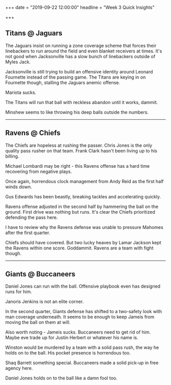 +++
date = "2019-09-22 12:00:00"
headline = "Week 3 Quick Insights"

+++
## Titans @ Jaguars

The Jaguars insist on running a zone coverage scheme that forces their linebackers to run around the field and even blanket receivers at times. It's not good when Jacksonville has a slow bunch of linebackers outside of Myles Jack.

Jacksonville is still trying to build an offensive identity around Leonard Fournette instead of the passing game. The Titans are keying in on Fournette though, stalling the Jaguars anemic offense.

Mariota sucks.

The Titans will run that ball with reckless abandon until it works, dammit.

Minshew seems to like throwing his deep balls outside the numbers.

***

## Ravens @ Chiefs

The Chiefs are hopeless at rushing the passer. Chris Jones is the only quality pass rusher on that team. Frank Clark hasn't been living up to his billing.

Michael Lombardi may be right - this Ravens offense has a hard time recovering from negative plays.

Once again, horrendous clock management from Andy Reid as the first half winds down.

Gus Edwards has been beastly, breaking tackles and accelerating quickly.

Ravens offense adjusted in the second half by hammering the ball on the ground. First drive was nothing but runs. It's clear the Chiefs prioritized defending the pass here.

I have to review why the Ravens defense was unable to pressure Mahomes after the first quarter.

Chiefs should have covered. But two lucky heaves by Lamar Jackson kept the Ravens within one score. Goddammit. Ravens are a team with fight though.

***

## Giants @ Buccaneers

Daniel Jones can run with the ball. Offensive playbook even has designed runs for him.

Janoris Jenkins is not an elite corner.

In the second quarter, Giants defense has shifted to a two-safety look with man coverage underneath. It seems to be enough to keep Jameis from moving the ball on them at will.

Also worth noting - Jameis sucks. Buccaneers need to get rid of him. Maybe eve trade up for Justin Herbert or whatever his name is.

Winston would be murdered by a team with a solid pass rush, the way he holds on to the ball. His pocket presence is horrendous too.

Shaq Barrett something special. Buccaneers made a solid pick-up in free agency here. 

Daniel Jones holds on to the ball like a damn fool too.